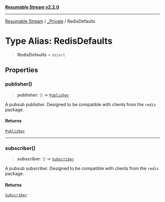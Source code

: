 [**Resumable Stream v2.2.0**](../../../../README.md)

***

[Resumable Stream](../../../../README.md) / [\_Private](../README.md) / RedisDefaults

# Type Alias: RedisDefaults

> **RedisDefaults** = `object`

## Properties

### publisher()

> **publisher**: () => [`Publisher`](../../../../interfaces/Publisher.md)

A pubsub publisher. Designed to be compatible with clients from the `redis` package.

#### Returns

[`Publisher`](../../../../interfaces/Publisher.md)

***

### subscriber()

> **subscriber**: () => [`Subscriber`](../../../../interfaces/Subscriber.md)

A pubsub subscriber. Designed to be compatible with clients from the `redis` package.

#### Returns

[`Subscriber`](../../../../interfaces/Subscriber.md)
